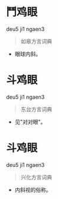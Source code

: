 # 鬥鸡眼
deu5 ji1 ngaen3
> 如皋方言词典
- 眼球内斜。

# 斗鸡眼
deu5 ji1 ngaen3
> 东台方言词典
- 见"对对眼"。

# 斗鸡眼
deu5 ji1 ngaen3
> 兴化方言词典
- 内斜视的俗称。
